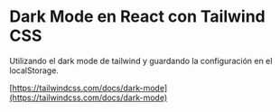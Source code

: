 # Dark Mode en React con Tailwind CSS

Utilizando el dark mode de tailwind y guardando la configuración en el localStorage.

[https://tailwindcss.com/docs/dark-mode](https://tailwindcss.com/docs/dark-mode)
